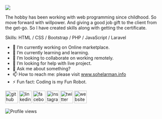![](https://pbs.twimg.com/profile_banners/885095278218543105/1657819745/1500x500)

The hobby has been working with web programming since childhood. So move forward with willpower. And giving a good job gift to the client from the get-go. So I have created skills along with getting the certificate.

Skills: HTML / CSS / Bootstrap / PHP / JavaScript / Laravel

- 🔭 I’m currently working on Online marketplace. 
- 🌱 I’m currently learning and learning. 
- 👯 I’m looking to collaborate on working remotely. 
- 🤔 I’m looking for help with live project. 
- 💬 Ask me about something? 
- 📫 How to reach me: please visit www.sohelarman.info 
- ⚡ Fun fact: Coding is my Fun Robot. 


[<img src='https://cdn.jsdelivr.net/npm/simple-icons@3.0.1/icons/github.svg' alt='github' height='40'>](https://github.com/https://github.com/sohelarman-info)  [<img src='https://cdn.jsdelivr.net/npm/simple-icons@3.0.1/icons/linkedin.svg' alt='linkedin' height='40'>](https://www.linkedin.com/in/https://www.linkedin.com/in/sohel-arman/)  [<img src='https://cdn.jsdelivr.net/npm/simple-icons@3.0.1/icons/facebook.svg' alt='facebook' height='40'>](https://www.facebook.com/https://www.facebook.com/www.SohelArman.info)  [<img src='https://cdn.jsdelivr.net/npm/simple-icons@3.0.1/icons/instagram.svg' alt='instagram' height='40'>](https://www.instagram.com/https://www.instagram.com/sohelarman.info//)  [<img src='https://cdn.jsdelivr.net/npm/simple-icons@3.0.1/icons/twitter.svg' alt='twitter' height='40'>](https://twitter.com/https://twitter.com/Sohel_Ahammed)  [<img src='https://cdn.jsdelivr.net/npm/simple-icons@3.0.1/icons/icloud.svg' alt='website' height='40'>](www.sohelarman.info)  

![Profile views](https://gpvc.arturio.dev/https://github.com/sohelarman-info)  
